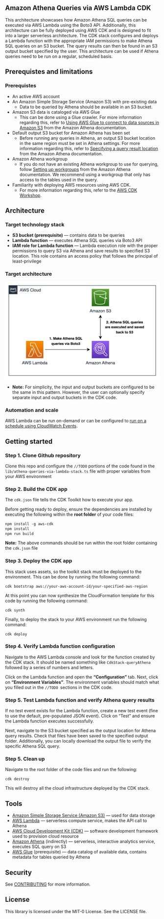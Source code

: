 ## Amazon Athena Queries via AWS Lambda CDK

This architecture showcases how Amazon Athena SQL queries can be executed via AWS Lambda using the Boto3 API. Additionally, this architecture can be fully deployed using AWS CDK and is designed to fit into a larger serverless architecture. The CDK stack configures and deploys a Lambda function with the appropriate IAM permissions to make Athena SQL queries on an S3 bucket. The query results can then be found in an S3 output bucket specified by the user. This architecture can be used if Athena queries need to be run on a regular, scheduled basis.

## Prerequistes and limitations

### Prerequistes
- An active AWS account
- An Amazon Simple Storage Service (Amazon S3) with pre-existing data
  - Data to be queried by Athena should be available in an S3 bucket.
- Amazon S3 data is cataloged via AWS Glue
  - This can be done using a Glue crawler. For more information regarding this, refer to [Using AWS Glue to connect to data sources in Amazon S3](https://docs.aws.amazon.com/athena/latest/ug/data-sources-glue.html) from the Amazon Athena documentation.
- Default output S3 bucket for Amazon Athena has been set
  - Before running any queries in Athena, an output S3 bucket location in the same region must be set in Athena settings. For more information regarding this, refer to [Specifying a query result location](https://docs.aws.amazon.com/athena/latest/ug/querying.html#query-results-specify-location) from the Amazon Athena documentation.
- Amazon Athena workgroup
  - If you do not have an existing Athena workgroup to use for querying, follow [Setting up workgroups](https://docs.aws.amazon.com/athena/latest/ug/workgroups-procedure.html) from the Amazon Athena documentation. We recommend using a workgroup that only has access to the tables used in the query.
- Familiarity with deploying AWS resources using AWS CDK.
  - For more information regarding this, refer to the [AWS CDK Workshop](https://cdkworkshop.com/).
  
## Architecture

### Target technology stack
- **S3 bucket (prerequisite)** — contains data to be queries
- **Lambda function** — executes Athena SQL queries via Boto3 API
- **IAM role for Lambda function** — Lambda execution role with the proper permissions to query S3 via Athena and save results to specified S3 location. This role contains an access policy that follows the principal of least-privilege

### Target architecture
![Architecture Diagram](/architecture_diagram.png "Architecture Diagram")

- **Note:** For simplicity, the input and output buckets are configured to be the same in this pattern. However, the user can optionally specify separate input and output buckets in the CDK code.

### Automation and scale
AWS Lambda can be run on-demand or can be configured to [run on a schedule using CloudWatch Events](https://docs.aws.amazon.com/AmazonCloudWatch/latest/events/RunLambdaSchedule.html).

## Getting started

### Step 1. Clone Github repository
Clone this repo and configure the `//TODO` portions of the code found in the `lib/athena-queries-via-lambda-stack.ts` file with proper variables from your AWS environment

### Step 2. Build the CDK app
The `cdk.json` file tells the CDK Toolkit how to execute your app.

Before getting ready to deploy, ensure the dependencies are installed by executing the following within the **root folder** of your code files:
  ```
  npm install -g aws-cdk
  npm install
  npm run build
  ```

**Note:** The above commands should be run within the root folder containing the `cdk.json` file

### Step 3. Deploy the CDK app
This stack uses assets, so the toolkit stack must be deployed to the environment. This can be done by running the following command:
```
cdk bootstrap aws://your-aws-account-id/your-specified-aws-region
```

At this point you can now synthesize the CloudFormation template for this code by running the following command:
```
cdk synth
```

Finally, to deploy the stack to your AWS environment run the following command:
```
cdk deploy
```

### Step 4. Verify Lambda function configuration
Navigate to the AWS Lambda console and look for the function created by the CDK stack. It should be named something like `CdkStack-queryAthena` followed by a series of numbers and letters.

Click on the Lambda function and open the **“Configuration”** tab. Next, click on **“Environment Variables”**. The environment variables should match what you filled out in the `//TODO `sections in the CDK code.

### Step 5. Test Lambda function and verify Athena query results
If no test event exists for the Lambda function, create a new test event (fine to use the default, pre-populated JSON event). Click on “Test” and ensure the Lambda function executes successfully.

Next, navigate to the S3 bucket specified as the output location for Athena query results. Check that files have been saved to the specified output folder. Additionally, you can locally download the output file to verify the specific Athena SQL query.

### Step 5. Clean up
Navigate to the root folder of the code files and run the following:
```
cdk destroy
```

This will destroy all the cloud infrastructure deployed by the CDK stack.


## Tools
- [Amazon Simple Storage Service (Amazon S3)](https://docs.aws.amazon.com/AmazonS3/latest/userguide/Welcome.html) — used for data storage
- [AWS Lambda](https://docs.aws.amazon.com/lambda/latest/dg/welcome.html) — serverless compute service, makes the API call to Athena
- [AWS Cloud Development Kit (CDK)](https://docs.aws.amazon.com/lambda/latest/dg/welcome.html) — software development framework used to provision cloud resource
- [Amazon Athena](https://docs.aws.amazon.com/athena/latest/ug/what-is.html) (indirectly) — serverless, interactive analytics service, executes SQL query on S3
- [AWS Glue](https://docs.aws.amazon.com/glue/latest/dg/what-is-glue.html) (prerequisite) — data catalog of available data, contains metadata for tables queried by Athena


## Security

See [CONTRIBUTING](CONTRIBUTING.md#security-issue-notifications) for more information.

## License

This library is licensed under the MIT-0 License. See the LICENSE file.

